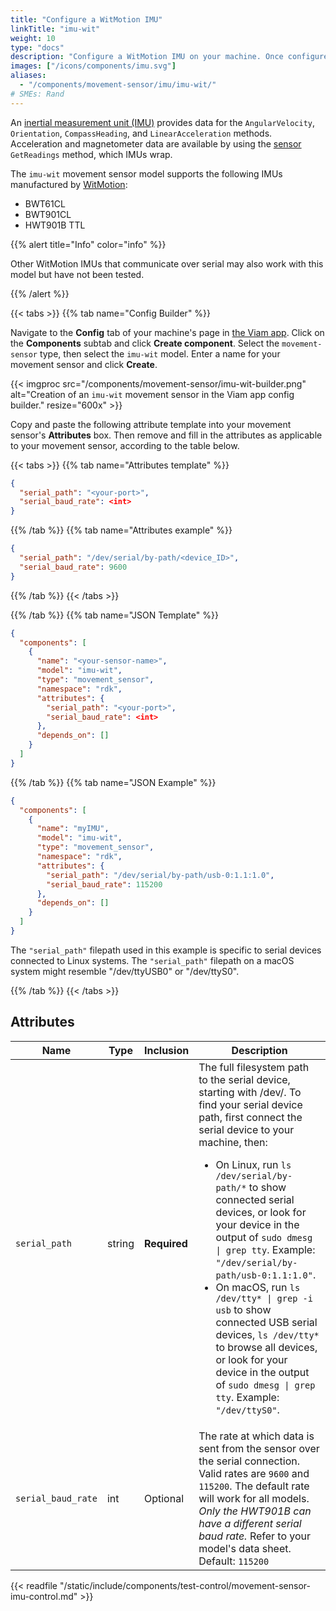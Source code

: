 ```yaml
---
title: "Configure a WitMotion IMU"
linkTitle: "imu-wit"
weight: 10
type: "docs"
description: "Configure a WitMotion IMU on your machine. Once configured use the API to obtain the AngularVelocity, Orientation, CompassHeading and LinearAcceleration."
images: ["/icons/components/imu.svg"]
aliases:
  - "/components/movement-sensor/imu/imu-wit/"
# SMEs: Rand
---
```


An [inertial measurement unit (IMU)](https://en.wikipedia.org/wiki/Inertial_measurement_unit) provides data for the `AngularVelocity`, `Orientation`, `CompassHeading`, and `LinearAcceleration` methods.
Acceleration and magnetometer data are available by using the [sensor](/components/sensor/) `GetReadings` method, which IMUs wrap.

The `imu-wit` movement sensor model supports the following IMUs manufactured by [WitMotion](https://www.wit-motion.com/):

- BWT61CL
- BWT901CL
- HWT901B TTL

{{% alert title="Info" color="info" %}}

Other WitMotion IMUs that communicate over serial may also work with this model but have not been tested.

{{% /alert %}}

{{< tabs >}}
{{% tab name="Config Builder" %}}

Navigate to the **Config** tab of your machine's page in [the Viam app](https://app.viam.com).
Click on the **Components** subtab and click **Create component**.
Select the `movement-sensor` type, then select the `imu-wit` model.
Enter a name for your movement sensor and click **Create**.

{{< imgproc src="/components/movement-sensor/imu-wit-builder.png" alt="Creation of an `imu-wit` movement sensor in the Viam app config builder." resize="600x" >}}

Copy and paste the following attribute template into your movement sensor's **Attributes** box.
Then remove and fill in the attributes as applicable to your movement sensor, according to the table below.

{{< tabs >}}
{{% tab name="Attributes template" %}}

```json {class="line-numbers linkable-line-numbers"}
{
  "serial_path": "<your-port>",
  "serial_baud_rate": <int>
}
```

{{% /tab %}}
{{% tab name="Attributes example" %}}

```json {class="line-numbers linkable-line-numbers"}
{
  "serial_path": "/dev/serial/by-path/<device_ID>",
  "serial_baud_rate": 9600
}
```

{{% /tab %}}
{{< /tabs >}}

{{% /tab %}}
{{% tab name="JSON Template" %}}

```json {class="line-numbers linkable-line-numbers"}
{
  "components": [
    {
      "name": "<your-sensor-name>",
      "model": "imu-wit",
      "type": "movement_sensor",
      "namespace": "rdk",
      "attributes": {
        "serial_path": "<your-port>",
        "serial_baud_rate": <int>
      },
      "depends_on": []
    }
  ]
}
```

{{% /tab %}}
{{% tab name="JSON Example" %}}

```json {class="line-numbers linkable-line-numbers"}
{
  "components": [
    {
      "name": "myIMU",
      "model": "imu-wit",
      "type": "movement_sensor",
      "namespace": "rdk",
      "attributes": {
        "serial_path": "/dev/serial/by-path/usb-0:1.1:1.0",
        "serial_baud_rate": 115200
      },
      "depends_on": []
    }
  ]
}
```

The `"serial_path"` filepath used in this example is specific to serial devices connected to Linux systems.
The `"serial_path"` filepath on a macOS system might resemble <file>"/dev/ttyUSB0"</file> or <file>"/dev/ttyS0"</file>.

{{% /tab %}}
{{< /tabs >}}

## Attributes

<!-- prettier-ignore -->
| Name               | Type   | Inclusion    | Description |
| -------------- | ------ | ----------- | ----------- |
| `serial_path`      | string | **Required** | The full filesystem path to the serial device, starting with <file>/dev/</file>. To find your serial device path, first connect the serial device to your machine, then:<ul><li>On Linux, run <code>ls /dev/serial/by-path/\*</code> to show connected serial devices, or look for your device in the output of <code>sudo dmesg \| grep tty</code>. Example: <code>"/dev/serial/by-path/usb-0:1.1:1.0"</code>.</li><li>On macOS, run <code>ls /dev/tty\* \| grep -i usb</code> to show connected USB serial devices, <code>ls /dev/tty\*</code> to browse all devices, or look for your device in the output of <code>sudo dmesg \| grep tty</code>. Example: <code>"/dev/ttyS0"</code>.</li></ul> |
| `serial_baud_rate` | int    | Optional     | The rate at which data is sent from the sensor over the serial connection. Valid rates are `9600` and `115200`. The default rate will work for all models. _Only the HWT901B can have a different serial baud rate._ Refer to your model's data sheet. <br>Default: `115200`                                                                                                                                                                                                                                                                                                                                                                                                                              |

{{< readfile "/static/include/components/test-control/movement-sensor-imu-control.md" >}}
